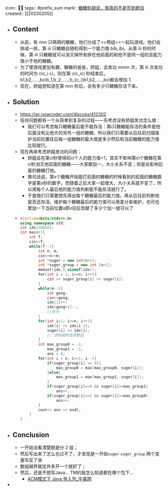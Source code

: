 icon:: 👨‍💻
tags:: #prefix_sum
mark:: [糖糖别胡说，我真的不是签到题目](https://ac.nowcoder.com/acm/problem/14583)
created:: [[20230205]]
- ## Content
  - 从前，有 nnn 只萌萌的糖糖，他们分成了==两组==一起玩游戏。他们会排成一排，第 iii 只糖糖会随机得到一个能力值 bib_ibi​。从第 iii 秒的时候，第 iii 只糖糖就可以消灭掉所有排在他前面的和他不是同一组的且能力值小于他的糖糖。
  - 为了使游戏更加有趣，糖糖的爸爸，娇姐，会发功 mmm 次，第 iii 次发功的时间为 cic_i ci​，则在第 cic_ici​ 秒结束后，b1,b2,.....,bcib_1,b_2,.....,b_{c_i}b1​,b2​,.....,bci​​都会增加 1.
  - 现在，娇姐想知道在第 nnn 秒后，会有多少只糖糖存活下来。
- ## Solution
  - https://ac.nowcoder.com/discuss/412302
  - 任何问题都有一个从简单到复杂的过程——先考虑没有娇姐发功怎么做：
    - 我们可以考虑每只糖糖最后能不能存活：第i只糖糖能存活的条件是他后面没有比他大的另外一组的糖糖，所以我们只需要从后往前扫描维护当前位置往后每一组糖糖的最大值是多少然后和当前糖糖的能力值比较就行。
  - 现在再来考虑娇姐发功的问题：
    - 娇姐会在第ci秒使得前ci个人的能力值+1，其实不影响第ci个糖糖在第ci秒消灭他前面的糖糖——大家都加一，大小关系不变；但是会影响后面的糖糖打他。
    - 换句话说，第x个糖糖开始能打前面的糖糖的时候看到的前面的糖糖数字是第x秒的数字，而随着之后大家一起增大，大小关系就不变了，所以用每个人最后他的能力值判断能不能存活就行了。
    - 于是我们只需要把先得出每个糖糖最后的能力值，再从后往前判断他是否还存活。维护每个糖糖最后的能力值可以用差分来维护，也可也累加一下当前位置x即x往后贡献了多少个加一就可以了
  - ```cpp
    #include<bits/stdc++.h>
    using namespace std;
    int idx[50010];
    int main(){
        int T;
        cin>>T;
        while(T--){
            int n, m;
            cin>>n>>m;
            int *suger = new int[n+1];
            int *suger_group = new int [n+1];
            memset(idx,0,sizeof(idx));
            for(int i = 1; i<=n; i++){
                cin >> suger_group[i] >> suger[i];
            }
            while(m--){
                int gong;
                cin>>gong;
                idx[1]++;
                idx[gong+1]--;
                //差分
            }
            for(int i=1; i<=n; i++){
                idx[i] += idx[i-1];
                suger[i] += idx[i];
                // 求前缀和还原数组
            }
            int max_group0 = -1,
                max_group1 = -1,
                ans = 0;
            for(int i = n; i>=1; i--){
                if(suger_group[i] == 0){
                    max_group0 = max(max_group0, suger[i]);
                }else{
                    max_group1 = max(max_group1, suger[i]);
                }
                if(suger_group[i]==0 && suger[i]>=max_group1)
                    ans++;
                if(suger_group[i]==1 && suger[i]>=max_group0)
                    ans++;
            }
            cout<< ans << endl;
        }
    }
    ```
- ## Conclusion
  - 一开始没看清楚题是分 2 组；
  - 然后写出来了怎么也过不了，才发现是一开始`suger` `suger_group` 两个变量写反了😅
  - 数组越界就往外多开一个就好了；
  - 然后，还是不想写Java... TM的我怎么知道都在哪个包下...
    - [ACM模式下 Java 导入包_牛客网](https://www.nowcoder.com/discuss/815927)
-